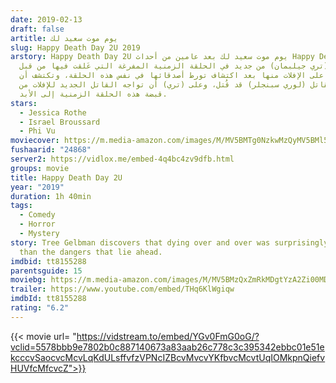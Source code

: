 ```yaml
---
date: 2019-02-13
draft: false
artitle: يوم موت سعيد لك
slug: Happy Death Day 2U 2019
arstory: Happy Death Day 2U يوم موت سعيد لك بعد عامين من أحداث Happy Death Day،
  تدخل (تري جيلبمان) من جديد في الحلقة الزمنية المفرغة التي عَلقت فيها من قبل
  وتصر على اﻹفلات منها بعد اكتشاف تورط أصدقائها في نفس هذه الحلقة، وتكتشف أن
  القاتل (لوري سبنجلر) قد قُتل، وعلى (تري) أن تواجه القاتل الجديد للإفلات من
  قبضة هذه الحلقة الزمنية إلى اﻷبد.
stars:
  - Jessica Rothe
  - Israel Broussard
  - Phi Vu
moviecover: https://m.media-amazon.com/images/M/MV5BMTg0NzkwMzQyMV5BMl5BanBnXkFtZTgwNDcxMTMyNzM@._V1_FMjpg_UY808_.jpg
fushaarid: "24868"
server2: https://vidlox.me/embed-4q4bc4zv9dfb.html
groups: movie
title: Happy Death Day 2U
year: "2019"
duration: 1h 40min
tags:
  - Comedy
  - Horror
  - Mystery
story: Tree Gelbman discovers that dying over and over was surprisingly easier
  than the dangers that lie ahead.
imdbid: tt8155288
parentsguide: 15
moviebg: https://m.media-amazon.com/images/M/MV5BMzQxZmRkMDgtYzA2Zi00MDYwLWI4NTItYjQ4OTQ2NWZjOGQyXkEyXkFqcGdeQXVyNjQ4ODE4MzQ@._V1_SX1777_CR0,0,1777,740_AL_.jpg
trailer: https://www.youtube.com/embed/THq6KlWgiqw
imdbId: tt8155288
rating: "6.2"
---
```


{{< movie url= "https://vidstream.to/embed/YGv0FmG0oG/?vclid=5578bbb9e7802b0c887140673a83aab26c778c3c395342ebbc01e51ekcccvSaocvcMcvLqKdULsffvfzVPNcIZBcvMvcvYKfbvcMcvtUqIOMkpnQiefvHUVfcMfcvcZ">}}
